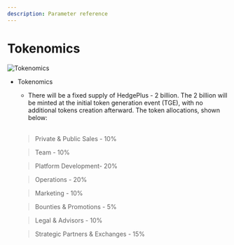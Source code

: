 ```yaml
---
description: Parameter reference
---
```


# Tokenomics

![Tokenomics](/images/tokenomics.svg)

* Tokenomics
    * There will be a fixed supply of HedgePlus - 2 billion. The 2 billion will be minted at the initial token generation event (TGE), with no additional tokens creation afterward. The token allocations, shown below:
<br/><br/>
    
    > Private & Public Sales - 10%

    > Team - 10% 

    > Platform Development- 20%

    > Operations - 20%

    > Marketing - 10%

    > Bounties & Promotions - 5%

    > Legal & Advisors - 10%

    > Strategic Partners & Exchanges - 15%
